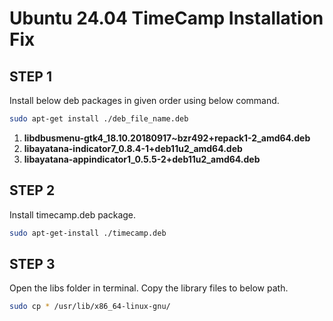 # Ubuntu 24.04 TimeCamp Installation Fix

## STEP 1

Install below deb packages in given order using below command.

```bash
sudo apt-get install ./deb_file_name.deb
```

1. **libdbusmenu-gtk4_18.10.20180917~bzr492+repack1-2_amd64.deb**
2. **libayatana-indicator7_0.8.4-1+deb11u2_amd64.deb**
3. **libayatana-appindicator1_0.5.5-2+deb11u2_amd64.deb**

## STEP 2

Install timecamp.deb package.

```bash
sudo apt-get-install ./timecamp.deb
```

## STEP 3

Open the libs folder in terminal. Copy the library files to below path.

```bash
sudo cp * /usr/lib/x86_64-linux-gnu/
```
